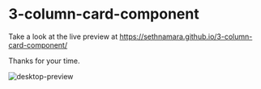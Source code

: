 # 3-column-card-component
Take a look at the live preview at https://sethnamara.github.io/3-column-card-component/

Thanks for your time.

![desktop-preview](https://github.com/SethNamara/3-column-card-component/assets/106119806/cd06705c-5a1c-46f6-979a-b5f5348cb698)
